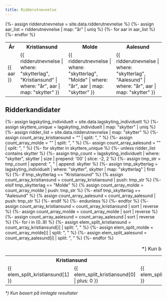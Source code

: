 ```yaml
---
title: Ridderutnevnelse
---
```


<table>
  <tr>
    <th>År</th>
    <th>Kristiansund</th>
    <th>Molde</th>
    <th>Aalesund</th>
  </tr>
{%- assign ridderutnevnelse = site.data.ridderutnevnelse %}
{%- assign aar_list = ridderutnevnelse | map: "år" | uniq %}
{%- for aar in aar_list %}
  <tr>
    <td>{{ aar }}</td>
    <td>{{ ridderutnevnelse | where: "skytterlag", "Kristiansund" | where: "år", aar | map: "skytter" }}</td>
    <td>{{ ridderutnevnelse | where: "skytterlag", "Molde" | where: "år", aar | map: "skytter" }}</td>
    <td>{{ ridderutnevnelse | where: "skytterlag", "Aalesund" | where: "år", aar | map: "skytter" }}</td>
  </tr>
{%- endfor %}
</table>

## Ridderkandidater
<table>
  <tr>
    <th colspan="2">Kristiansund</th>
    <th colspan="2">Molde</th>
    <th colspan="2">Aalesund</th>
  </tr>
{%- assign lagskyting_individuelt = site.data.lagskyting_individuelt %}
{%- assign skyttere_unique = lagskyting_individuelt | map: "skytter" | uniq %}
{%- assign ridder_list = site.data.ridderutnevnelse | map: "skytter" %}
{%- assign count_array_kristiansund = "" | split: ", " %}
{%- assign count_array_molde = "" | split: ", " %}
{%- assign count_array_aalesund = "" | split: ", " %}
{%- for skytter in skyttere_unique %}
  {%- unless ridder_list contains skytter %}
    {%- assign tmp_count = lagskyting_individuelt | where: "skytter", skytter | size | prepend: '00' | slice: -2, 2 %}
    {%- assign tmp_str = tmp_count | append: ", " | append: skytter %}
    {%- assign tmp_skytterlag = lagskyting_individuelt | where: "skytter", skytter | map: "skytterlag" | first %}
    {%- if tmp_skytterlag == "Kristiansund"  %}
      {% assign count_array_kristiansund = count_array_kristiansund | push: tmp_str %}
    {%- elsif tmp_skytterlag == "Molde" %}
      {% assign count_array_molde = count_array_molde | push: tmp_str %}
    {%- elsif tmp_skytterlag == "Aalesund" %}
      {% assign count_array_aalesund = count_array_aalesund | push: tmp_str %}
    {%- endif %}
  {%- endunless %}
{%- endfor %}
{%- assign count_array_kristiansund = count_array_kristiansund | sort | reverse %}
{%- assign count_array_molde = count_array_molde | sort | reverse %}
{%- assign count_array_aalesund = count_array_aalesund | sort | reverse %}
{%- for i in (0..9) %}
  {%- assign elem_split_kristiansund = count_array_kristiansund[i] | split: ", " %}
  {%- assign elem_split_molde = count_array_molde[i] | split: ", " %}
  {%- assign elem_split_aalesund = count_array_aalesund[i] | split: ", " %}
  <tr>
    <td>{{ elem_split_kristiansund[1] }}</td>
    <td>{{ elem_split_kristiansund[0] | plus: 0 }}</td>
    <td>{{ elem_split_molde[1] }}</td>
    <td>{{ elem_split_molde[0] | plus: 0 }}</td>
    <td>{{ elem_split_aalesund[1] }}</td>
    <td>{{ elem_split_aalesund[0] | plus: 0 }}</td>
  </tr>
{%- endfor %}
  <caption>*) Kun basert på innlagte resultater</caption>
</table>
<i>*) Kun basert på innlagte resultater</i>
